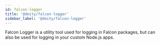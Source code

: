 ```yaml
---
id: falcon-logger
title: '@deity/falcon-logger'
sidebar_label: '@deity/falcon-logger'
---
```


Falcon Logger is a utility tool used for logging in Falcon packages, but can also be used for logging in your custom Node.js apps.
